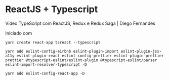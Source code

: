 # ReactJS + Typescript

Video TypeScript com ReactJS, Redux e Redux Saga | Diego Fernandes

Iniciado com

```console
yarn create react-app tsreact --typescript
```

```console
yarn add eslint-config-airbnb eslint-plugin-import eslint-plugin-jsx-a11y eslint-plugin-react eslint-config-prettier eslint-plugin-prettier prettier @typescript-eslint/eslint-plugin @typescript-eslint/parser eslint-import-resolver-typescript -D

yarn add eslint-config-react-app -D

```